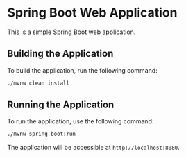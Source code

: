 # Spring Boot Web Application

This is a simple Spring Boot web application.

## Building the Application

To build the application, run the following command:

```bash
./mvnw clean install
```

## Running the Application

To run the application, use the following command:

```bash
./mvnw spring-boot:run
```

The application will be accessible at `http://localhost:8080`.
